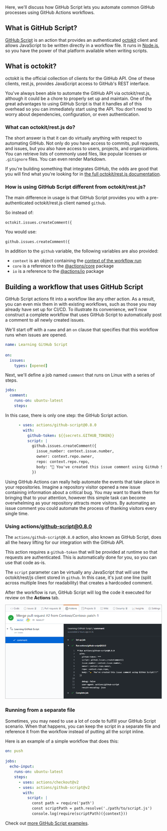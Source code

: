 Here, we'll discuss how GitHub Script lets you automate common GitHub processes using GitHub Actions workflows.

## What is GitHub Script? 

[GitHub Script](https://github.com/actions/github-script?azure-portal=true) is an action that provides an authenticated [octokit](https://octokit.github.io/rest.js/?azure-portal=true) client and allows JavaScript to be written directly in a workflow file. It runs in [Node.js](https://nodejs.org/?azure-portal=true), so you have the power of that platform available when writing scripts.

## What is octokit?

octokit is the official collection of clients for the GitHub API. One of these clients, rest.js, provides JavaScript access to GitHub's REST interface.

You've always been able to automate the GitHub API via octokit/rest.js, although it could be a chore to properly set up and maintain. One of the great advantages to using GitHub Script is that it handles all of this overhead so you can immediately start using the API. You don't need to worry about dependencies, configuration, or even authentication.

### What can octokit/rest.js do?

The short answer is that it can do virtually anything with respect to automating GitHub. Not only do you have access to commits, pull requests, and issues, but you also have access to users, projects, and organizations. You can retrieve lists of commonly used files, like popular licenses or `.gitignore` files. You can even render Markdown.

If you're building something that integrates GitHub, the odds are good that you will find what you're looking for in [the full octokit/rest.js documentation](https://octokit.github.io/rest.js/?azure-portal=true).

### How is using GitHub Script different from octokit/rest.js?

The main difference in usage is that GitHub Script provides you with a pre-authenticated octokit/rest.js client named `github`. 

So instead of:

`octokit.issues.createComment({`

You would use:

`github.issues.createComment({`

In addition to the `github` variable, the following variables are also provided:

- `context` is an object containing the [context of the workflow run](https://github.com/actions/toolkit/blob/master/packages/github/src/context.ts?azure-portal=true)
- `core` is a reference to the [@actions/core](https://github.com/actions/toolkit/tree/master/packages/core?azure-portal=true) package
- `io` is a reference to the [@actions/io](https://github.com/actions/toolkit/tree/master/packages/io?azure-portal=true) package

## Building a workflow that uses GitHub Script

GitHub Script actions fit into a workflow like any other action. As a result, you can even mix them in with existing workflows, such as those you may already have set up for CI/CD. To illustrate its convenience, we'll now construct a complete workflow that uses GitHub Script to automatically post a comment to all newly created issues.

We'll start off with a `name` and an `on` clause that specifies that this workflow runs when issues are opened.

```yaml
name: Learning GitHub Script

on:
  issues:
    types: [opened]
```

Next, we'll define a job named `comment` that runs on Linux with a series of steps.

```yaml
jobs:
  comment:
    runs-on: ubuntu-latest
    steps:
```

In this case, there is only one step: the GitHub Script action.

```yaml
      - uses: actions/github-script@0.8.0
        with:
          github-token: ${{secrets.GITHUB_TOKEN}}
          script: |
            github.issues.createComment({
              issue_number: context.issue.number,
              owner: context.repo.owner,
              repo: context.repo.repo,
              body: "🎉 You've created this issue comment using GitHub Script!!!"
            })
```
Using GitHub Actions can really help automate the events that take place in your repositories. Imagine a repository visitor opened a new issue containing information about a critical bug. You may want to thank them for bringing that to your attention, however this simple task can become overwhelming as your repository attracts more visitors. By automating an issue comment you could automate the process of thanking visitors every single time.

### Using actions/github-script@0.8.0

The `actions/github-script@0.8.0` action, also known as GitHub Script, does all the heavy lifting for our integration with the GitHub API.

This action requires a `github-token` that will be provided at runtime so that requests are authenticated. This is automatically done for you, so you can use that code as-is.

The `script` parameter can be virtually any JavaScript that will use the octokit/rest/js client stored in `github`. In this case, it's just one line (split across multiple lines for readability) that creates a hardcoded comment.

After the workflow is run, GitHub Script will log the code it executed for review on the **Actions** tab.

![A completed workflow using GitHub Script.](../media/2-completed-workflow.png)

### Running from a separate file

Sometimes, you may need to use a lot of code to fulfill your GitHub Script scenario. When that happens, you can keep the script in a separate file and reference it from the workflow instead of putting all the script inline.

Here is an example of a simple workflow that does this:

```yaml
on: push

jobs:
  echo-input:
    runs-on: ubuntu-latest
    steps:
      - uses: actions/checkout@v2
      - uses: actions/github-script@v2
        with:
          script: |
            const path = require('path')
            const scriptPath = path.resolve('./path/to/script.js')
            console.log(require(scriptPath)({context}))
```

Check out [more GitHub Script examples](https://octokit.github.io/rest.js/?azure-portal=true).
